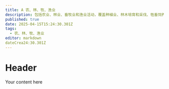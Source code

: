 ```yaml
---
title: A 农、林、牧、渔业
description: 包括农业、林业、畜牧业和渔业活动，覆盖种植业、林木培育和采伐、牲畜饲养和水产养殖等
published: true
date: 2025-04-15T15:24:30.301Z
tags:
  - 农、林、牧、渔业
editor: markdown
dateCrea24:30.301Z
---
```


# Header
Your content here